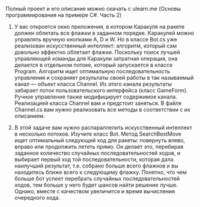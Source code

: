 Полный проект и его описание можно скачать с ulearn.me (Основы программирования на примере C#. Часть 2)

1) У вас откроется окно приложения, в котором Каракуля на ракете должен облетать все флажки в заданном порядке. Каракулей можно управлять вручную кнопками A, D и W. Но в классе Bot.cs уже реализован искусственный интеллект: алгоритм, который сам довольно эффектно облетает флажки. Поскольку поиск лучшей управляющей команды для Каракули затратная операция, она делается в отдельном потоке, который запускается в классе Program. Алгоритм ищет оптимальную последовательность управления и сохраняет результаты своей работы в так называемый канал — объект класса Channel. Из этого канала результаты забирает поток пользовательского интерфейса (класс GameForm). Ручное управление также модифицирует содержимое канала.
Реализацией класса Channel вам и предстоит заняться. В файле Channel.cs вам нужно реализовать все методы в соответствии с их описанием. 

2) В этой задаче вам нужно распараллелить искусственный интеллект в несколько потоков. Изучите класс Bot. Метод SearchBestMove ищет оптимальный следующий ход для ракеты: повернуть влево, вправо или продолжить лететь прямо. Он делает это, перебирая заданное количество случайных последовательностей ходов, и выбирает первый ход той последовательности, которая дала наилучший результат, т.е. собрано больше всего флажков и вы находитесь ближе всего к следующему флажку. Понятно, что чем больше бот успеет перебрать случайных последовательностей ходов, тем больше у него будет шансов найти решение лучше. Однако, вместе с качеством увеличится и время вычисления очередного хода. 
